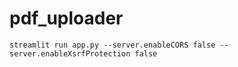 # pdf_uploader

`streamlit run app.py --server.enableCORS false --server.enableXsrfProtection false`

